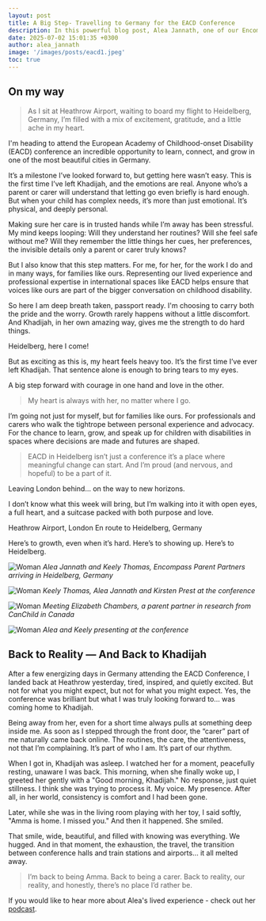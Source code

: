 ```yaml
---
layout: post
title: A Big Step- Travelling to Germany for the EACD Conference
description: In this powerful blog post, Alea Jannath, one of our Encompass parent partners shares her experience of travelling to Heidelberg, Germany for the 2025 European Academy for Childhood-onset Disability conference
date: 2025-07-02 15:01:35 +0300
author: alea_jannath
image: '/images/posts/eacd1.jpeg'
toc: true
---
```


## On my way

> As I sit at Heathrow Airport, waiting to board my flight to Heidelberg, Germany, I’m filled with a mix of excitement, gratitude, and a little ache in my heart.

I'm heading to attend the European Academy of Childhood-onset Disability (EACD) conference an incredible opportunity to learn, connect, and grow in one of the most beautiful cities in Germany.

It’s a milestone I’ve looked forward to, but getting here wasn’t easy. This is the first time I’ve left Khadijah, and the emotions are real. Anyone who’s a parent or carer will understand that letting go even briefly is hard enough. But when your child has complex needs, it’s more than just emotional. It’s physical, and deeply personal.

Making sure her care is in trusted hands while I’m away has been stressful. My mind keeps looping: Will they understand her routines? Will she feel safe without me? Will they remember the little things her cues, her preferences, the invisible details only a parent or carer truly knows?

But I also know that this step matters. For me, for her, for the work I do and in many ways, for families like ours. Representing our lived experience and professional expertise in international spaces like EACD helps ensure that voices like ours are part of the bigger conversation on childhood disability.

So here I am deep breath taken, passport ready. I'm choosing to carry both the pride and the worry. Growth rarely happens without a little discomfort. And Khadijah, in her own amazing way, gives me the strength to do hard things.

Heidelberg, here I come!

But as exciting as this is, my heart feels heavy too. It’s the first time I’ve ever left Khadijah. That sentence alone is enough to bring tears to my eyes.

A big step forward with courage in one hand and love in the other.

> My heart is always with her, no matter where I go.

I’m going not just for myself, but for families like ours. For professionals and carers who walk the tightrope between personal experience and advocacy. For the chance to learn, grow, and speak up for children with disabilities in spaces where decisions are made and futures are shaped.

> EACD in Heidelberg isn’t just a conference
it’s a place where meaningful change can start. And I’m proud (and nervous, and hopeful) to be a part of it.

Leaving London behind… on the way to new horizons.

I don’t know what this week will bring, but I’m walking into it with open eyes, a full heart, and a suitcase packed with both purpose and love.

Heathrow Airport, London
En route to Heidelberg, Germany

Here’s to growth, even when it’s hard.
Here’s to showing up.
Here’s to Heidelberg.

![Woman]({{site.baseurl}}/images/posts/eacd2.jpeg)
*Alea Jannath and Keely Thomas, Encompass Parent Partners arriving in Heidelberg, Germany*

![Woman]({{site.baseurl}}/images/posts/eacd3.jpeg)
*Keely Thomas, Alea Jannath and Kirsten Prest at the conference*

![Woman]({{site.baseurl}}/images/posts/eacd5.jpeg)
*Meeting Elizabeth Chambers, a parent partner in research from CanChild in Canada*

![Woman]({{site.baseurl}}/images/posts/eacd7.jpg)
*Alea and Keely presenting at the conference*

## Back to Reality — And Back to Khadijah

After a few energizing days in Germany attending the EACD Conference, I landed back at Heathrow yesterday, tired, inspired, and quietly excited. But not for what you might expect, but not for what you might expect. Yes, the conference was brilliant but what I was truly looking forward to… was coming home to Khadijah.

Being away from her, even for a short time always pulls at something deep inside me. As soon as I stepped through the front door, the “carer” part of me naturally came back online. The routines, the care, the attentiveness, not that I’m complaining. It’s part of who I am. It’s part of our rhythm.

When I got in, Khadijah was asleep. I watched her for a moment, peacefully resting, unaware I was back. This morning, when she finally woke up, I greeted her gently with a "Good morning, Khadijah." No response, just quiet stillness. I think she was trying to process it. My voice. My presence. After all, in her world, consistency is comfort and I had been gone.

Later, while she was in the living room playing with her toy, I said softly, "Amma is home. I missed you." And then it happened. She smiled.

That smile, wide, beautiful, and filled with knowing was everything. We hugged. And in that moment, the exhaustion, the travel, the transition between conference halls and train stations and airports… it all melted away.

> I’m back to being Amma. Back to being a carer. Back to reality, our reality, and honestly, there’s no place I’d rather be.

If you would like to hear more about Alea's lived experience - check out her [podcast](https://www.podbean.com/ea/pb-9cphm-18e70b4). 

